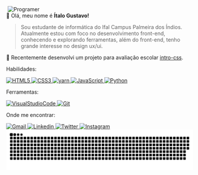 <img src="https://cdn.superprof.com/style/images/landing/categories/8/informatica.png" min-width="400px" max-width="500px" width="500px" align="right" alt="Programer">

💜 Olá, meu nome é <strong>Ítalo Gustavo!</strong>

> Sou estudante de informática do Ifal Campus Palmeira dos Índios. Atualmente estou com foco no desenvolvimento front-end, conhecendo e explorando ferramentas, além do front-end, tenho grande interesse no design ux/ui.

🔭 Recentemente desenvolvi um projeto para avaliação escolar [intro-css](https://github.com/Yta-ux/intro_css).

<p align=""left>
    Habilidades:
</p>
<p align="left">
    <a href="#">
        <img src="https://img.shields.io/badge/HTML5-E34F26?style=for-the-badge&logo=html5&logoColor=white" alt="HTML5"/>
    </a>
    <a href="#">
        <img src="https://img.shields.io/badge/CSS3-1572B6?style=for-the-badge&logo=css3&logoColor=white" alt="CSS3"/>
    </a>
    <a href="#">
        <img src="https://img.shields.io/badge/Yarn-2C8EBB?style=for-the-badge&logo=yarn&logoColor=white" alt="yarn">
    </a>
    <a href="#">
        <img src="https://img.shields.io/badge/JavaScript-F7DF1E?style=for-the-badge&logo=javascript&logoColor=black" alt="JavaScript"/>
    </a>
    <a href="#">
        <img src="https://img.shields.io/badge/Python-3776AB?style=for-the-badge&logo=python&logoColor=white" alt="Python">
    </a>
</p>

<p align=""left>
    Ferramentas:
</p>
<p align="left">
    <a href="#">
        <img src="https://img.shields.io/badge/Visual_Studio_Code-0078D4?style=for-the-badge&logo=visual%20studio%20code&logoColor=white" alt="VisualStudioCode">
    </a>
    <a href="#">
        <img src="https://img.shields.io/badge/Git-F05032?style=for-the-badge&logo=git&logoColor=white" alt="Git">
    </a>
</p>

<p align=""left>
    Onde me encontrar:
</p>

<div align="left">
     <a href="mailto:itamelo555@gmail.com">
        <img src="https://img.shields.io/badge/Gmail-D14836?style=for-the-badge&logo=gmail&logoColor=white" alt="Gmail">
    </a>
     <a href="https://www.linkedin.com/in/%C3%ADtalo-gustavo-310a76207/">
        <img src="https://img.shields.io/badge/LinkedIn-0077B5?style=for-the-badge&logo=linkedin&logoColor=white" alt="Linkedin">
    </a>
     <a href="https://twitter.com/ItaGustav16">
        <img src="https://img.shields.io/badge/Twitter-1DA1F2?style=for-the-badge&logo=twitter&logoColor=white" alt="Twitter">
    </a>
     <a href="https://www.instagram.com/yta_gustavo/">
        <img src="https://img.shields.io/badge/Instagram-E4405F?style=for-the-badge&logo=instagram&logoColor=white" alt="Instagram">
    </a>
<div>
    
   <img src="https://github.com/yta-ux/yta-ux/blob/output/github-contribution-grid-snake.svg">

